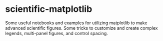 # scientific-matplotlib
Some useful notebooks and examples for utilizing matplotlib to make advanced scientific figures. Some tricks to customize and create complex legends, multi-panel figures, and control spacing. 
